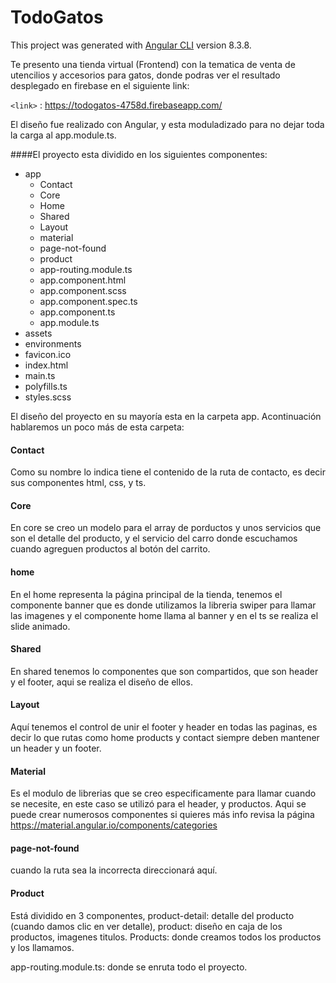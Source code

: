 # TodoGatos

This project was generated with [Angular CLI](https://github.com/angular/angular-cli) version 8.3.8.

Te presento una  tienda virtual (Frontend) con la tematica de venta de utencilios y accesorios para gatos,  donde podras ver el resultado desplegado en firebase en el siguiente  link:

`<link>` : <https://todogatos-4758d.firebaseapp.com/>

El diseño fue realizado con Angular, y esta moduladizado para no dejar toda la carga al app.module.ts.

####El proyecto esta dividido en los siguientes componentes:
                
+ app
    + Contact
	+ Core
	+ Home
	+ Shared
	+ Layout
	+ material
	+ page-not-found
	+ product
	+ app-routing.module.ts	
	+ app.component.html	
	+ app.component.scss	
	+ app.component.spec.ts	
	+ app.component.ts	
	+ app.module.ts
+ assets
+ environments 
+ favicon.ico
+ index.html
+ main.ts
+ polyfills.ts
+ styles.scss


El diseño del proyecto en su mayoría esta en la carpeta app. 
Acontinuación hablaremos un poco más de esta carpeta:

#### Contact
Como su nombre lo indica tiene el contenido de la ruta de contacto, es decir sus componentes html, css, y ts. 
#### Core
En core se creo un modelo para el array de porductos y unos servicios que son el detalle del producto, y el servicio del carro donde escuchamos cuando agreguen productos al botón del carrito.

#### home
En el home representa la página principal de la tienda,  tenemos el componente banner que es donde utilizamos la libreria swiper para llamar las imagenes y el componente home llama al banner y en el ts se realiza el slide animado.
#### Shared
En shared tenemos lo componentes que son compartidos, que son  header y el footer, aqui se realiza el diseño de ellos.
#### Layout
Aquí tenemos el control de unir el footer y header en todas las paginas, es decir lo que rutas como home products y contact siempre deben mantener un header y un footer.

#### Material
Es el modulo de librerias que se creo especificamente para llamar cuando se necesite, en este caso se utilizó para el header, y productos. Aqui se puede crear numerosos componentes si quieres más info revisa la página https://material.angular.io/components/categories

#### page-not-found
 cuando la ruta sea la incorrecta direccionará aquí. 
#### Product
 Está dividido en 3 componentes, product-detail: detalle del producto (cuando damos clic en ver detalle), product: diseño en caja de los productos, imagenes titulos. Products: donde creamos todos los productos y los llamamos.


app-routing.module.ts: donde se enruta todo el proyecto. 


